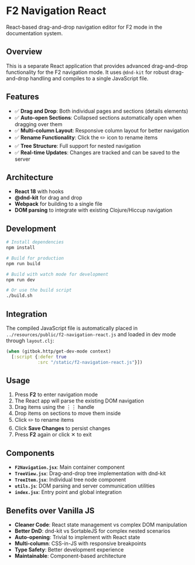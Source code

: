 # F2 Navigation React

React-based drag-and-drop navigation editor for F2 mode in the documentation system.

## Overview

This is a separate React application that provides advanced drag-and-drop functionality for the F2 navigation mode. It uses `@dnd-kit` for robust drag-and-drop handling and compiles to a single JavaScript file.

## Features

- ✅ **Drag and Drop**: Both individual pages and sections (details elements)
- ✅ **Auto-open Sections**: Collapsed sections automatically open when dragging over them
- ✅ **Multi-column Layout**: Responsive column layout for better navigation
- ✅ **Rename Functionality**: Click the ✏️ icon to rename items
- ✅ **Tree Structure**: Full support for nested navigation
- ✅ **Real-time Updates**: Changes are tracked and can be saved to the server

## Architecture

- **React 18** with hooks
- **@dnd-kit** for drag and drop
- **Webpack** for building to a single file
- **DOM parsing** to integrate with existing Clojure/Hiccup navigation

## Development

```bash
# Install dependencies
npm install

# Build for production
npm run build

# Build with watch mode for development
npm run dev

# Or use the build script
./build.sh
```

## Integration

The compiled JavaScript file is automatically placed in `../resources/public/f2-navigation-react.js` and loaded in dev mode through `layout.clj`:

```clojure
(when (gitbok.http/get-dev-mode context)
  [:script {:defer true
            :src "/static/f2-navigation-react.js"}])
```

## Usage

1. Press **F2** to enter navigation mode
2. The React app will parse the existing DOM navigation
3. Drag items using the ⋮⋮ handle
4. Drop items on sections to move them inside
5. Click ✏️ to rename items
6. Click **Save Changes** to persist changes
7. Press **F2** again or click ✕ to exit

## Components

- **`F2Navigation.jsx`**: Main container component
- **`TreeView.jsx`**: Drag-and-drop tree implementation with dnd-kit
- **`TreeItem.jsx`**: Individual tree node component
- **`utils.js`**: DOM parsing and server communication utilities
- **`index.jsx`**: Entry point and global integration

## Benefits over Vanilla JS

- **Cleaner Code**: React state management vs complex DOM manipulation
- **Better DnD**: dnd-kit vs SortableJS for complex nested scenarios
- **Auto-opening**: Trivial to implement with React state
- **Multi-column**: CSS-in-JS with responsive breakpoints
- **Type Safety**: Better development experience
- **Maintainable**: Component-based architecture